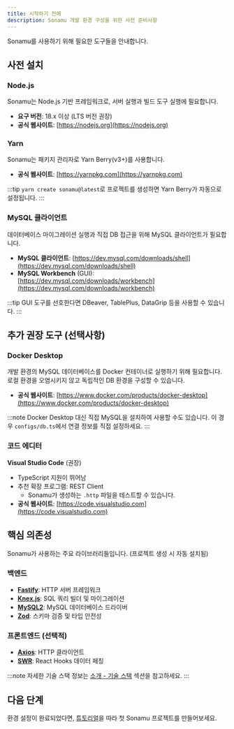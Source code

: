 ```yaml
---
title: 시작하기 전에
description: Sonamu 개발 환경 구성을 위한 사전 준비사항
---
```


Sonamu를 사용하기 위해 필요한 도구들을 안내합니다.

## 사전 설치

### Node.js

Sonamu는 Node.js 기반 프레임워크로, 서버 실행과 빌드 도구 실행에 필요합니다.

- **요구 버전**: 18.x 이상 (LTS 버전 권장)
- **공식 웹사이트**: [https://nodejs.org](https://nodejs.org)

### Yarn

Sonamu는 패키지 관리자로 Yarn Berry(v3+)를 사용합니다.

- **공식 웹사이트**: [https://yarnpkg.com](https://yarnpkg.com)

:::tip
`yarn create sonamu@latest`로 프로젝트를 생성하면 Yarn Berry가 자동으로 설정됩니다.
:::

### MySQL 클라이언트

데이터베이스 마이그레이션 실행과 직접 DB 접근을 위해 MySQL 클라이언트가 필요합니다.

- **MySQL 클라이언트**: [https://dev.mysql.com/downloads/shell](https://dev.mysql.com/downloads/shell)
- **MySQL Workbench** (GUI): [https://dev.mysql.com/downloads/workbench](https://dev.mysql.com/downloads/workbench)

:::tip
GUI 도구를 선호한다면 DBeaver, TablePlus, DataGrip 등을 사용할 수 있습니다.
:::

## 추가 권장 도구 (선택사항)

### Docker Desktop

개발 환경의 MySQL 데이터베이스를 Docker 컨테이너로 실행하기 위해 필요합니다. 로컬 환경을 오염시키지 않고 독립적인 DB 환경을 구성할 수 있습니다.

- **공식 웹사이트**: [https://www.docker.com/products/docker-desktop](https://www.docker.com/products/docker-desktop)

:::note
Docker Desktop 대신 직접 MySQL을 설치하여 사용할 수도 있습니다. 이 경우 `configs/db.ts`에서 연결 정보를 직접 설정하세요.
:::

### 코드 에디터

**Visual Studio Code** (권장)
- TypeScript 지원이 뛰어남
- 추천 확장 프로그램: REST Client
  - Sonamu가 생성하는 `.http` 파일을 테스트할 수 있습니다.
- **공식 웹사이트**: [https://code.visualstudio.com](https://code.visualstudio.com)

## 핵심 의존성

Sonamu가 사용하는 주요 라이브러리들입니다. (프로젝트 생성 시 자동 설치됨)

### 백엔드
- **[Fastify](https://fastify.dev)**: HTTP 서버 프레임워크
- **[Knex.js](https://knexjs.org)**: SQL 쿼리 빌더 및 마이그레이션
- **[MySQL2](https://www.npmjs.com/package/mysql2)**: MySQL 데이터베이스 드라이버
- **[Zod](https://zod.dev)**: 스키마 검증 및 타입 안전성

### 프론트엔드 (선택적)
- **[Axios](https://axios-http.com)**: HTTP 클라이언트
- **[SWR](https://swr.vercel.app)**: React Hooks 데이터 페칭

:::note
자세한 기술 스택 정보는 [소개 - 기술 스택](/intro#기술-스택) 섹션을 참고하세요.
:::

## 다음 단계

환경 설정이 완료되었다면, [튜토리얼](/tutorial)을 따라 첫 Sonamu 프로젝트를 만들어보세요.
